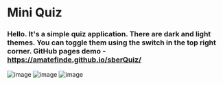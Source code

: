 # Mini Quiz

### Hello. It's a simple quiz application. There are dark and light themes. You can toggle them using the switch in the top right corner. GitHub pages demo - https://amatefinde.github.io/sberQuiz/

![image](https://github.com/Amatefinde/sberQuiz/assets/90966720/0540778a-1dd5-4161-8cd9-cb029ae0e6e7)
![image](https://github.com/Amatefinde/sberQuiz/assets/90966720/70b3a2c0-8073-4399-b86b-a9fc700e137a)
![image](https://github.com/Amatefinde/sberQuiz/assets/90966720/05f48e24-8efc-4ebf-bdaf-69c7893e49aa)
